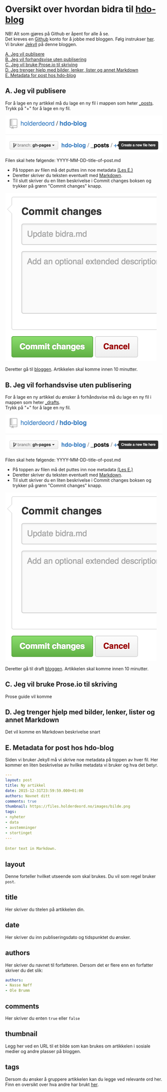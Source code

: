 # Oversikt over hvordan bidra til [hdo-blog](https://github.com/holderdeord/hdo-blog)

NB! Alt som gjøres på Github er åpent for alle å se.  
Det kreves en [Github](https://github.com/) konto for å jobbe med bloggen. Følg instrukser [her](https://github.com/join).  
Vi bruker [Jekyll](jekyllrb.com) på denne bloggen.  

[A. Jeg vil publisere](https://github.com/holderdeord/hdo-blog/blob/gh-pages/bidra.md#a-jeg-vil-publisere)  
[B. Jeg vil forhandsvise uten publisering](https://github.com/holderdeord/hdo-blog/blob/gh-pages/bidra.md#b-jeg-vil-forhandsvise-uten-publisering)  
[C. Jeg vil bruke Prose.io til skriving](https://github.com/holderdeord/hdo-blog/blob/gh-pages/bidra.md#c-jeg-vil-bruke-proseio-til-skriving)  
[D. Jeg trenger hjelp med bilder, lenker, lister og annet Markdown](https://github.com/holderdeord/hdo-blog/blob/gh-pages/bidra.md#d-jeg-trenger-hjelp-med-bilder-lenker-lister-og-annet-markdown)  
[E. Metadata for post hos hdo-blog](https://github.com/holderdeord/hdo-blog/blob/gh-pages/bidra.md#e-metadata-for-post-hos-hdo-blog)  


## A. Jeg vil publisere

For å lage en ny artikkel må du lage en ny fil i mappen som heter [_posts](https://github.com/holderdeord/hdo-blog/tree/gh-pages/_posts).  
Trykk på "+" for å lage en ny fil.

![Ny fil](/images/nyfil.png)

Filen skal hete følgende: YYYY-MM-DD-title-of-post.md  

- På toppen av filen må det puttes inn noe metadata [(Les E.)](https://github.com/holderdeord/hdo-blog/blob/gh-pages/bidra.md#e-metadata-for-post-hos-hdo-blog)  
- Deretter skriver du teksten eventuelt med [Markdown](https://github.com/holderdeord/hdo-blog/blob/gh-pages/bidra.md#d-jeg-trenger-hjelp-med-bilder-lenker-lister-og-annet-markdown).  
- Til slutt skriver du en liten beskrivelse i Commit changes boksen og trykker på grønn "Commit changes" knapp.  

![Commit](/images/commit.png)

Deretter gå til [bloggen](blog.holderdeord.no). Artikkelen skal komme innen 10 minutter.

## B. Jeg vil forhandsvise uten publisering

For å lage en ny artikkel du ønsker å forhåndsvise må du lage en ny fil i mappen som heter [_drafts](https://github.com/holderdeord/hdo-blog/tree/gh-pages/_drafts).  
Trykk på "+" for å lage en ny fil.

![Ny fil](/images/nyfil.png)

Filen skal hete følgende: YYYY-MM-DD-title-of-post.md  

- På toppen av filen må det puttes inn noe metadata [(Les E.)](https://github.com/holderdeord/hdo-blog/blob/gh-pages/bidra.md#e-metadata-for-post-hos-hdo-blog)  
- Deretter skriver du teksten eventuelt med [Markdown](https://github.com/holderdeord/hdo-blog/blob/gh-pages/bidra.md#d-jeg-trenger-hjelp-med-bilder-lenker-lister-og-annet-markdown).  
- Til slutt skriver du en liten beskrivelse i Commit changes boksen og trykker på grønn "Commit changes" knapp.  

![Commit](/images/commit.png)

Deretter gå til draft [bloggen](drafts.holderdeord.no). Artikkelen skal komme innen 10 minutter.

## C. Jeg vil bruke Prose.io til skriving

Prose guide vil komme

## D. Jeg trenger hjelp med bilder, lenker, lister og annet Markdown

Det vil komme en Markdown beskrivelse snart

## E. Metadata for post hos hdo-blog

Siden vi bruker Jekyll må vi skrive noe metadata på toppen av hver fil.
Her kommer en liten beskrivelse av hvilke metadata vi bruker og hva det betyr.

```YAML
---
layout: post
title: Ny artikkel
date: 2015-12-31T23:59:59.000+01:00
authors: Navnet ditt
comments: true
thumbnail: https://files.holderdeord.no/images/bilde.png
tags:
- nyheter
- data
- avstemninger
- stortinget
---

Enter text in Markdown.

```

## layout
Denne forteller hvilket utseende som skal brukes. Du vil som regel bruker `post`.

## title
Her skriver du titelen på artikkelen din.

## date
Her skriver du inn publiseringsdato og tidspunktet du ønsker.

## authors
Her skriver du navnet til forfatteren. Dersom det er flere enn en forfatter skriver du det slik:
```YAML
authors:
- Nasse Nøff
- Ole Brumm
```

## comments
Her skriver du enten `true` eller `false`

## thumbnail
Legg her ved en URL til et bilde som kan brukes om artikkelen i sosiale medier og andre plasser på bloggen.

## tags
Dersom du ønsker å gruppere artikkelen kan du legge ved relevante ord her. Finn en oversikt over hva andre har brukt [her](http://blog.holderdeord.no/tags/).
